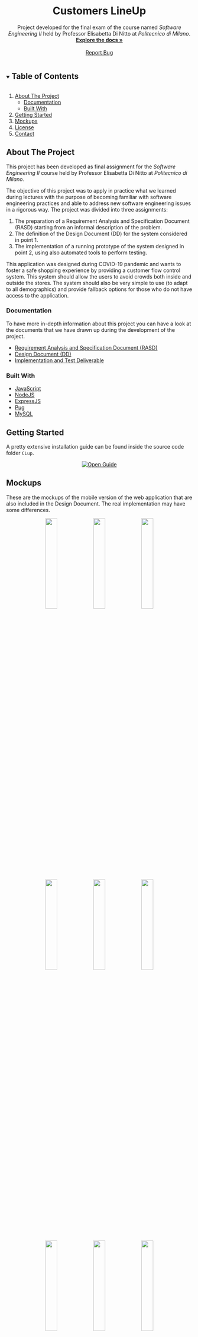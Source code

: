 <p align="center">
  <h1 align="center">Customers LineUp</h1>

  <p align="center">
    Project developed for the final exam of the course named <em>Software Engineering II</em> held by Professor Elisabetta Di Nitto at <em>Politecnico di Milano</em>.
    <br />
    <a href="https://github.com/ferrohd/FerraraFratus"><strong>Explore the docs »</strong></a>
    <br />
    <br />
    <a href="https://github.com/ferrohd/FerraraFratus/issues">Report Bug</a>
  </p>
</p>


<!-- TABLE OF CONTENTS -->
<details open="open">
  <summary><h2 style="display: inline-block">Table of Contents</h2></summary>
  <ol>
    <li>
      <a href="#about-the-project">About The Project</a>
      <ul>
        <li><a href="#built-with">Documentation</a></li>
        <li><a href="#built-with">Built With</a></li>
      </ul>
    </li>
    <li>
      <a href="#getting-started">Getting Started</a>
    </li>
    <li><a href="#mockups">Mockups</a></li>
    <li><a href="#license">License</a></li>
    <li><a href="#contact">Contact</a></li>
  </ol>
</details>


<!-- ABOUT THE PROJECT -->
## About The Project

This project has been developed as final assignment for the _Software Engineering II_ course held by Professor Elisabetta Di Nitto at _Politecnico di Milano_.

The objective of this project was to apply in practice what we learned during lectures with the purpose of becoming familiar with software engineering practices and able to address new software engineering issues in a rigorous way. The project was divided into three assignments:
1. The preparation of a Requirement Analysis and Specification Document (RASD) starting from an informal description of the problem.
2. The definition of the Design Document (DD) for the system considered in point 1.
3. The implementation of a running prototype of the system designed in point 2, using also automated tools to perform testing. 

This application was designed during COVID-19 pandemic and wants to foster a safe shopping experience by providing a customer flow control system. 
This system should allow the users to avoid crowds both inside and outside the stores.
The system should also be very simple to use (to adapt to all demographics) and provide fallback options for those who do not have access to the application.

### Documentation

To have more in-depth information about this project you can have a look at the documents that we have drawn up during the development of the project.
* [Requirement Analysis and Specification Document (RASD)](https://github.com/ferrohd/FerraraFratus/blob/main/docs/RASD.pdf)
* [Design Document (DD)](https://github.com/ferrohd/FerraraFratus/blob/main/docs/DD.pdf)
* [Implementation and Test Deliverable](https://github.com/ferrohd/FerraraFratus/blob/main/docs/ITD.pdf)

### Built With

* [JavaScript](https://developer.mozilla.org/en-US/docs/Web/JavaScript)
* [NodeJS](https://nodejs.org/)
* [ExpressJS](https://nodejs.org/)
* [Pug](https://www.npmjs.com/package/pug)
* [MySQL](https://www.mysql.com/)


<!-- GETTING STARTED -->
## Getting Started

A pretty extensive installation guide can be found inside the source code folder `CLup`.

<div align="center">

  [![Open Guide](https://img.shields.io/badge/Open-Guide-black.svg?style=for-the-badge&colorB=555)](https://github.com/ferrohd/FerraraFratus/blob/main/CLup/README.md)

</div>


<!-- USAGE EXAMPLES -->
## Mockups

These are the mockups of the mobile version of the web application that are also included in the Design Document.
The real implementation may have some differences.

<div align="center">
  <img src="../assets/mock-1.png?raw=true" width="25%"/>
  <img src="../assets/mock-2.png?raw=true" width="25%"/>
  <img src="../assets/mock-3.png?raw=true" width="25%"/>
  <img src="../assets/mock-4.png?raw=true" width="25%"/>
  <img src="../assets/mock-5.png?raw=true" width="25%"/>
  <img src="../assets/mock-6.png?raw=true" width="25%"/>
  <img src="../assets/mock-7.png?raw=true" width="25%"/>
  <img src="../assets/mock-8.png?raw=true" width="25%"/>
  <img src="../assets/mock-9.png?raw=true" width="25%"/>
  <img src="../assets/mock-10.png?raw=true" width="25%"/>
  <img src="../assets/mock-11.png?raw=true" width="25%"/>
</div>


<!-- LICENSE -->
## License

Distributed under the MIT License. See `LICENSE` for more information.


<!-- CONTACT -->
## Contact

<div align="center">
  <h3>Alessandro Ferrara</h3>

  [![Website](https://img.shields.io/badge/-Website-black.svg?style=for-the-badge&logo=html5&colorB=555)]()
  [![Email](https://img.shields.io/badge/-Email-black.svg?style=for-the-badge&logo=gmail&colorB=555)](mailto:)
  [![LinkedIn](https://img.shields.io/badge/-LinkedIn-black.svg?style=for-the-badge&logo=linkedin&colorB=555)]()
</div>
<br/>
<div align="center">
  <h3>Lorenzo Fratus</h3>

  [![Website](https://img.shields.io/badge/-Website-black.svg?style=for-the-badge&logo=html5&colorB=555)](https://www.lorenzofratus.it/)
  [![Email](https://img.shields.io/badge/-Email-black.svg?style=for-the-badge&logo=gmail&colorB=555)](mailto:info@lorenzofratus.it)
  [![LinkedIn](https://img.shields.io/badge/-LinkedIn-black.svg?style=for-the-badge&logo=linkedin&colorB=555)](https://www.linkedin.com/in/lorenzo-fratus/)
</div>
<br/>
<div align="center">

Project Link: [https://github.com/ferrohd/FerraraFratus](https://github.com/ferrohd/FerraraFratus)

</div>